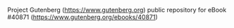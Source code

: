 Project Gutenberg (https://www.gutenberg.org) public repository for eBook #40871 (https://www.gutenberg.org/ebooks/40871)
